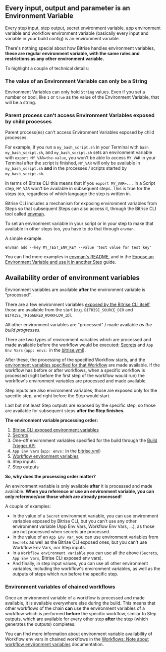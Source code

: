 ## Every input, output and parameter is an Environment Variable

Every step input, step output, secret environment variable, app environment variable and workflow environment variable
(basically every input and variable in your build config) is an environment variable.

There's nothing special about how Bitrise handles environment variables,
__these are regular environment variable, with the same rules and restrictions as any other environment variable.__

To highlight a couple of technical details:

### The value of an Environment Variable can only be a String

Environment Variables can only hold `String` values. Even if you set a number or bool, like `1` or `true` as
the value of the Environment Variable, that will be a string.

### Parent process can't access  Environment Variables exposed by child processes

Parent process(es) can't access Environment Variables exposed by child processes.

For example, if you run a `my_bash_script.sh` in your Terminal with `bash my_bash_script.sh`,
and `my_bash_script.sh` sets an environment variable with `export MY_VAR=the-value`,
you won't be able to access `MY_VAR` in your Terminal after the script is finished,
`MY_VAR` will only be available in `my_bash_script.sh` __and__ in the processes / scripts
started by `my_bash_script.sh`.

In terms of Bitrise CLI this means that if you `export MY_VAR=...` in a Script step,
`MY_VAR` won't be available in subsequent steps. This is true for the steps too,
regardless of which language the step is written in.

Bitrise CLI includes a mechanism for exposing environment variables from Steps
so that subsequent Steps can also access it, through the Bitrise CLI tool
called [envman](https://github.com/bitrise-io/envman).

To set an environment variable in your script or in your step to make that
available in other steps too, you have to do that through `envman`.

A simple example:

```
envman add --key MY_TEST_ENV_KEY --value 'test value for test key'
```

You can find more examples in [envman's README](https://github.com/bitrise-io/envman),
and in the [Expose an Environment Variable and use it in another Step](/docs/tips-and-tricks/expose-environment-variable.md) guide.


## Availability order of environment variables

Environment variables are available __after__ the environment variable
is "processed".

There are a few environment variables [exposed by the Bitrise CLI itself](/docs/faq/available-environment-variables.md#exposed-by-the-bitrise-cli),
those are available from the start (e.g. `BITRISE_SOURCE_DIR` and `BITRISE_TRIGGERED_WORKFLOW_ID`).

All other environment variables are "processed" / made available _as the build progresses._

There are two types of environment variables which are processed and
made available before the workflow would be executed:
[Secrets](/docs/bitrise-cli/secrets.md) and `App Env Vars` (`app: envs:` in the [bitrise.yml](/docs/bitrise-cli/basics-of-bitrise-yml.md)).

After these, the processing of the specified Workflow starts, and the
[environment variables specified for that Workflow](/docs/bitrise-cli/workflows.md#define-workflow-specific-parameters--environment-variables)
are made available. If the workflow has before or after workflows, when
a specific workflow is processed (right before the first step of the workflow would run)
the workflow's environment variables are processed and made available.

Step inputs are also environment variables;
those are exposed only for the specific step, and right before the Step would start.

Last but not least Step outputs are exposed by the specific step,
so those are available for subsequent steps __after the Step finishes__.

__The environment variable processing order:__

1. [Bitrise CLI exposed environment variables]((/docs/faq/available-environment-variables.md#exposed-by-the-bitrise-cli))
1. [Secrets](/docs/bitrise-cli/secrets.md)
1. One-off environment variables specified for the build through the [Build Trigger API](/docs/api/build-trigger.md)
1. `App Env Vars` (`app: envs:` in the [bitrise.yml](/docs/bitrise-cli/basics-of-bitrise-yml.md))
1. [Workflow environment variables](/docs/bitrise-cli/workflows.md#define-workflow-specific-parameters--environment-variables)
1. Step inputs
1. Step outputs

__So, why does the processing order matter?__

An environment variable is only available __after__ it is processed and made available.
__When you reference or use an environment variable, you can only reference/use those which are already processed!__

A couple of examples:

- In the value of a `Secret` environment variable,
  you can use environment variables exposed by Bitrise CLI,
  but you can't use any other environment variable (App Env Vars, Workflow Env Vars, ...),
  as those are not processed when secrets are processed.
- In the value of an `App Env Var`, you can use environment variables
  from `Secrets` as well as the Bitrise CLI exposed ones, but you can't use Workflow Env Vars,
  nor Step inputs.
- In a `Workflow environment variable` you can use all the above (`Secrets`, `App Env Vars`,
  Bitrise CLI exposed env vars).
- And finally, in step input values, you can use all other environment variables,
  including the workflow's environment variables, as well as the outputs
  of steps which run before the specific step.

### Environment variables of chained workflows

Once an environment variable of a workflow is processed and made available,
it is available everywhere else during the build. This means that other workflows
of the chain __can__ use the environment variables of a workflow which is performed __before__
the specific workflow, similar to Step outputs, which are available for every
other step __after__ the step (which generates the outputs) completes.

You can find more information about environment variable availability
of Workflow env vars in chained workflows in the
[Workflows: Note about workflow environment variables](/docs/bitrise-cli/workflows.md#note-about-workflow-environment-variables)
documentation.
